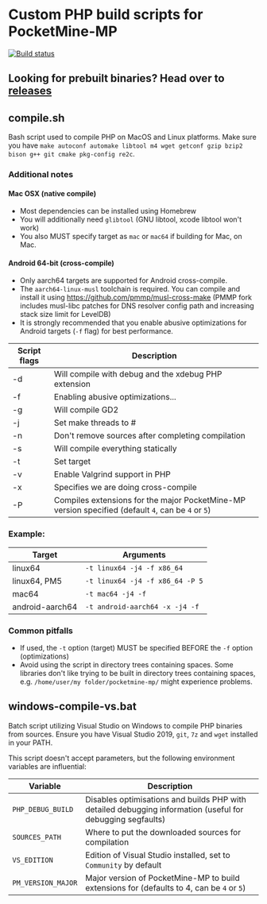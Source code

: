 # Custom PHP build scripts for PocketMine-MP
[![Build status](https://github.com/pmmp/php-build-scripts/actions/workflows/main.yml/badge.svg)](https://github.com/pmmp/php-build-scripts/actions/workflows/main.yml)

## Looking for prebuilt binaries? Head over to [releases](https://github.com/pmmp/PHP-Binaries/releases/latest)

## compile.sh

Bash script used to compile PHP on MacOS and Linux platforms. Make sure you have ``make autoconf automake libtool m4 wget getconf gzip bzip2 bison g++ git cmake pkg-config re2c``.

### Additional notes
#### Mac OSX (native compile)
- Most dependencies can be installed using Homebrew
- You will additionally need `glibtool` (GNU libtool, xcode libtool won't work)
- You also MUST specify target as `mac` or `mac64` if building for Mac, on Mac.

#### Android 64-bit (cross-compile)
- Only aarch64 targets are supported for Android cross-compile.
- The `aarch64-linux-musl` toolchain is required. You can compile and install it using https://github.com/pmmp/musl-cross-make (PMMP fork includes musl-libc patches for DNS resolver config path and increasing stack size limit for LevelDB)
- It is strongly recommended that you enable abusive optimizations for Android targets (`-f` flag) for best performance.

| Script flags | Description                                                                                        |
|--------------|----------------------------------------------------------------------------------------------------|
| -d           | Will compile with debug and the xdebug PHP extension                                               |
| -f           | Enabling abusive optimizations...                                                                  |
| -g           | Will compile GD2                                                                                   |
| -j           | Set make threads to #                                                                              |
| -n           | Don't remove sources after completing compilation                                                  |
| -s           | Will compile everything statically                                                                 |
| -t           | Set target                                                                                         |
| -v           | Enable Valgrind support in PHP                                                                     |
| -x           | Specifies we are doing cross-compile                                                               |
| -P           | Compiles extensions for the major PocketMine-MP version specified (default `4`, can be `4` or `5`) |

### Example:

| Target          | Arguments                         |
|-----------------|-----------------------------------|
| linux64         | ``-t linux64 -j4 -f x86_64``      |
| linux64, PM5    | ``-t linux64 -j4 -f x86_64 -P 5`` |
| mac64           | ``-t mac64 -j4 -f``               |
| android-aarch64 | ``-t android-aarch64 -x -j4 -f``  |

### Common pitfalls
- If used, the `-t` option (target) MUST be specified BEFORE the `-f` option (optimizations)
- Avoid using the script in directory trees containing spaces. Some libraries don't like trying to be built in directory trees containing spaces, e.g. `/home/user/my folder/pocketmine-mp/` might experience problems.

## windows-compile-vs.bat

Batch script utilizing Visual Studio on Windows to compile PHP binaries from sources.
Ensure you have Visual Studio 2019, `git`, `7z` and `wget` installed in your PATH.

This script doesn't accept parameters, but the following environment variables are influential:

| Variable | Description                                                                                                        |
| -------- |--------------------------------------------------------------------------------------------------------------------|
| `PHP_DEBUG_BUILD` | Disables optimisations and builds PHP with detailed debugging information (useful for debugging segfaults)|
| `SOURCES_PATH` | Where to put the downloaded sources for compilation                                                          |
| `VS_EDITION` | Edition of Visual Studio installed, set to `Community` by default                                              |
| `PM_VERSION_MAJOR` | Major version of PocketMine-MP to build extensions for (defaults to 4, can be `4` or `5`)                |
